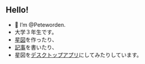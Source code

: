 ## Hello!
- 👋 I’m @Peteworden.
- 大学３年生です。
- [星図](https://peteworden.github.io/Soleil/chart.html)を作ったり、
- [記事](https://peteworden.github.io/articles/articles.html)を書いたり、
- 星図を[デスクトップアプリ](https://github.com/Peteworden/reticle/releases)にしてみたりしています。

